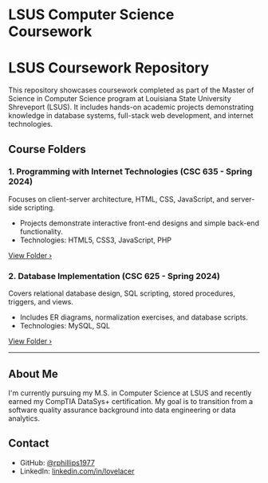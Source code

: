 # LSUS Computer Science Coursework
# LSUS Coursework Repository

This repository showcases coursework completed as part of the Master of Science in Computer Science program at Louisiana State University Shreveport (LSUS). It includes hands-on academic projects demonstrating knowledge in database systems, full-stack web development, and internet technologies.

## Course Folders

### 1. Programming with Internet Technologies (CSC 635 - Spring 2024)
Focuses on client-server architecture, HTML, CSS, JavaScript, and server-side scripting.
- Projects demonstrate interactive front-end designs and simple back-end functionality.
- Technologies: HTML5, CSS3, JavaScript, PHP

[View Folder ›](./programming-with-internet-technologies)

### 2. Database Implementation (CSC 625 - Spring 2024)
Covers relational database design, SQL scripting, stored procedures, triggers, and views.
- Includes ER diagrams, normalization exercises, and database scripts.
- Technologies: MySQL, SQL

[View Folder ›](./database-implementation)

---

## About Me

I'm currently pursuing my M.S. in Computer Science at LSUS and recently earned my CompTIA DataSys+ certification. My goal is to transition from a software quality assurance background into data engineering or data analytics.

## Contact

- GitHub: [@rphillips1977](https://github.com/rphillips1977)
- LinkedIn: [linkedin.com/in/lovelacer](https://linkedin.com/in/lovelacer)
